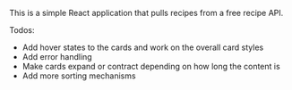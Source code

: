 This is a simple React application that pulls recipes from a free recipe API.

Todos:

- Add hover states to the cards and work on the overall card styles
- Add error handling
- Make cards expand or contract depending on how long the content is
- Add more sorting mechanisms 
